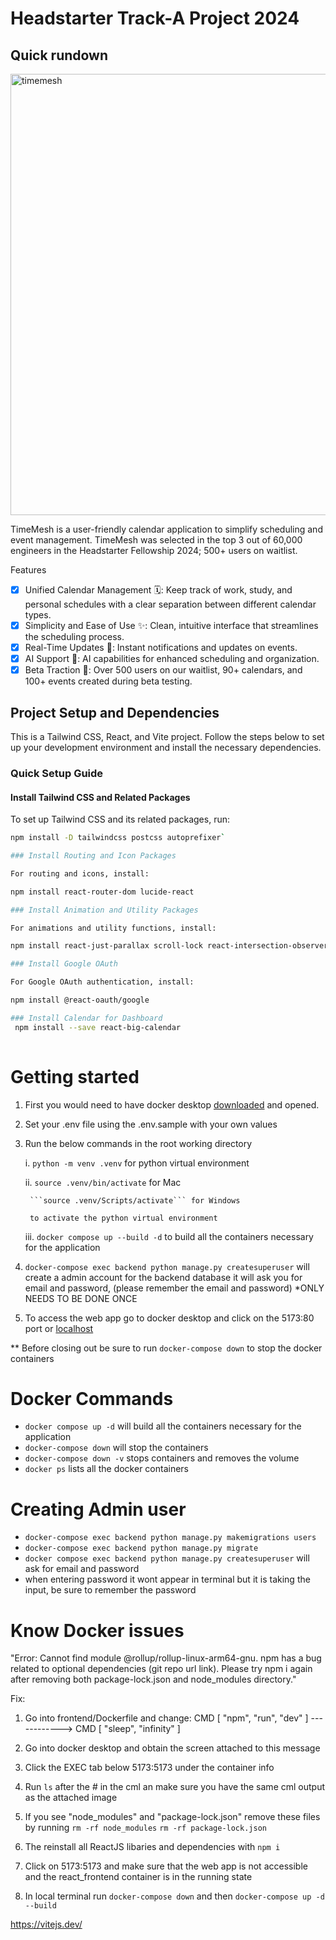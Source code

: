 # Headstarter Track-A Project 2024

## Quick rundown

<img width="706" alt="timemesh" src="https://github.com/user-attachments/assets/57c473d3-8cce-4c7e-8c2f-e655695207b7">

TimeMesh is a user-friendly calendar application to simplify scheduling and event management. TimeMesh was selected in the top 3 out of 60,000 engineers in the Headstarter Fellowship 2024; 500+ users on waitlist.

Features
- [X] Unified Calendar Management 🗓️: Keep track of work, study, and personal schedules with a clear separation between different calendar types.
- [X] Simplicity and Ease of Use ✨: Clean, intuitive interface that streamlines the scheduling process.
- [X] Real-Time Updates 🔔: Instant notifications and updates on events.
- [X] AI Support 🤖: AI capabilities for enhanced scheduling and organization.
- [X] Beta Traction 🚀: Over 500 users on our waitlist, 90+ calendars, and 100+ events created during beta testing.

## Project Setup and Dependencies

This is a Tailwind CSS, React, and Vite project. Follow the steps below to set up your development environment and install the necessary dependencies.

### Quick Setup Guide

#### Install Tailwind CSS and Related Packages

To set up Tailwind CSS and its related packages, run:

```bash
npm install -D tailwindcss postcss autoprefixer` 

### Install Routing and Icon Packages

For routing and icons, install:

npm install react-router-dom lucide-react

### Install Animation and Utility Packages

For animations and utility functions, install:

npm install react-just-parallax scroll-lock react-intersection-observer framer-motion

### Install Google OAuth

For Google OAuth authentication, install:

npm install @react-oauth/google

### Install Calendar for Dashboard
 npm install --save react-big-calendar
       
```

# Getting started
1. First you would need to have docker desktop [downloaded](https://www.docker.com/products/docker-desktop/) and opened.

2. Set your .env file using the .env.sample with your own values

3. Run the below commands in the root working directory

    i. ```python -m venv .venv``` for python virtual environment

    ii. ```source .venv/bin/activate```  for Mac

        ```source .venv/Scripts/activate``` for Windows

        to activate the python virtual environment
    
    iii. ```docker compose up --build -d``` to build all the containers necessary for the application

4. ```docker-compose exec backend python manage.py createsuperuser``` will create a admin account for the backend database 
    it will ask you for email and password, (please remember the email and password)
    *ONLY NEEDS TO BE DONE ONCE

5. To access the web app go to docker desktop and click on the 5173:80 port or [localhost](http://localhost:5173)


** Before closing out be sure to run ```docker-compose down``` to stop the docker containers

# Docker Commands
- ```docker compose up -d``` will build all the containers necessary for the application
- ```docker-compose down``` will stop the containers
- ```docker-compose down -v``` stops containers and removes the volume
- ```docker ps``` lists all the docker containers


# Creating Admin user
- ```docker-compose exec backend python manage.py makemigrations users```
- ```docker-compose exec backend python manage.py migrate```
- ```docker compose exec backend python manage.py createsuperuser``` will ask for email and password
- when entering password it wont appear in terminal but it is taking the input, be sure to remember the password

# Know Docker issues

"Error: Cannot find module @rollup/rollup-linux-arm64-gnu. npm has a bug related to optional dependencies (git repo url link). Please try npm i again after removing both package-lock.json and node_modules directory."

Fix:
1. Go into frontend/Dockerfile and change:
CMD [ "npm", "run", "dev" ] ------------> CMD [ "sleep", "infinity" ]

2. Go into docker desktop and obtain the screen attached to this message

3. Click the EXEC tab below 5173:5173 under the container info

4. Run ```ls``` after the # in the cml an make sure you have the same cml output as the attached image

5. If you see "node_modules" and "package-lock.json" remove these files by running 
```rm -rf node_modules```
```rm -rf package-lock.json```

6. The reinstall all ReactJS libaries and dependencies with
```npm i```

7. Click on 5173:5173 and make sure that the web app is not accessible and the react_frontend container is in the running state

8. In local terminal run ```docker-compose down``` and then ```docker-compose up -d --build```


https://vitejs.dev/
